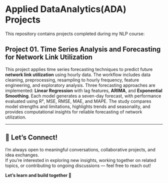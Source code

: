 # Applied DataAnalytics(ADA) Projects
This repository contains projects completed during my NLP course:


## Project 01. **Time Series Analysis and Forecasting for Network Link Utilization**

This project applies time series forecasting techniques to predict future **network link utilization** using hourly data. The workflow includes data cleaning, preprocessing, resampling to hourly frequency, feature engineering, and exploratory analysis. Three forecasting approaches are implemented: **Linear Regression** with lag features, **ARIMA**, and **Exponential Smoothing**. Each model generates a seven-day forecast, with performance evaluated using R², MSE, RMSE, MAE, and MAPE. The study compares model strengths and limitations, highlights trends and seasonality, and provides computational insights for reliable forecasting of network utilization.



---
## 🤝 Let’s Connect!

I’m always open to meaningful conversations, collaborative projects, and idea exchanges.  
If you’re interested in exploring new insights, working together on related topics, or contributing to ongoing discussions — feel free to reach out!  

**Let’s learn and build together 🚀**
